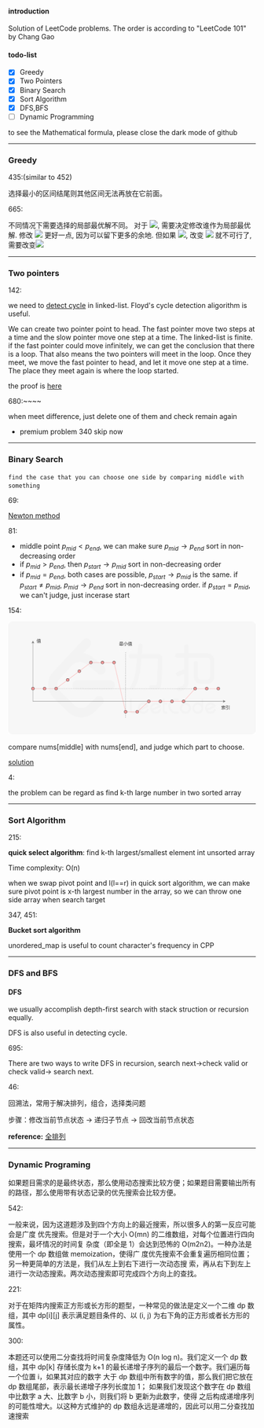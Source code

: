 #### introduction

Solution of LeetCode problems. The order is according to "LeetCode 101" by Chang Gao

#### todo-list

- [x] Greedy
- [x] Two Pointers
- [x] Binary Search
- [x] Sort Algorithm
- [x] DFS,BFS
- [ ] Dynamic Programming

to see the Mathematical formula, please close the dark mode of github

---

### Greedy

435:(similar to 452)

选择最小的区间结尾则其他区间无法再放在它前面。

665:

不同情况下需要选择的局部最优解不同。 对于 ![](https://latex.codecogs.com/svg.latex?nums[i]<nums[i-1]), 需要决定修改谁作为局部最优解. 修改 ![](https://latex.codecogs.com/svg.latex?nums[i-1]) 更好一点, 因为可以留下更多的余地. 但如果 ![](https://latex.codecogs.com/svg.latex?nums[i-2]>nums[i]), 改变 ![](https://latex.codecogs.com/svg.latex?nums[i-1]) 就不可行了, 需要改变![](https://latex.codecogs.com/svg.latex?nums[i])



----

### Two pointers

142:

we need to [detect cycle](https://en.wikipedia.org/wiki/Cycle_detection) in linked-list.  Floyd's cycle detection aligorithm is useful.

We can create two pointer point to head. The fast pointer move two steps at a time and the slow pointer move one step at a time. The linked-list is finite. if the fast pointer could move infinitely, we can get the conclusion that there is a loop. That also means the two pointers will meet in the loop. Once they meet, we move the fast pointer to head, and let it move one step at a time. The place they meet again is where the loop started.

the proof is [here](https://leetcode-cn.com/problems/linked-list-cycle-lcci/solution/huan-lu-jian-ce-by-leetcode-solution-s2la/)

680:~~~~

when meet difference, just delete one of them and check remain again



- premium problem 340 skip now



---

### Binary Search

`find the case that you can choose one side by comparing middle with something`

69:

[Newton method](https://oi-wiki.org/math/newton/)

81:

- middle point $p_{mid} < p_{end}$,  we can make sure $p_{mid} \to p_{end}$ sort in non-decreasing order
- if $p_{mid} > p_{end}$, then $p_{start}\to p_{mid}$ sort in non-decreasing order
- if $p_{mid} = p_{end}$, both cases are possible, $p_{start}\to p_{mid}$ is the same. if $p_{start} \neq p_{mid}$, $p_{mid}\to p_{end}$ sort in non-decreasing order. if $p_{start} = p_{mid}$, we can't judge,  just incerase start

154:

![154](./picture_dir/154.png)

compare nums[middle] with nums[end], and judge which part to choose.

[solution](https://leetcode-cn.com/problems/find-minimum-in-rotated-sorted-array-ii/solution/xun-zhao-xuan-zhuan-pai-xu-shu-zu-zhong-de-zui--16/)

4:

the problem can be regard as find k-th large number in two sorted array



----

### Sort Algorithm

215:

**quick select algorithm**: find k-th largest/smallest element int unsorted array

Time complexity: O(n)

when we swap pivot point and l(l==r) in quick sort algorithm, we can make sure pivot point is x-th largest number in the array, so we can throw one side array when search target

347, 451:

**Bucket sort algorithm**

unordered_map is useful to count character's frequency in CPP



---

### DFS and BFS

#### DFS

we usually accomplish depth-first search with stack struction or  recursion equally.

DFS is also useful in detecting cycle.

695:

There are two ways to write DFS in recursion, search next->check valid or check valid-> search next.



46:

回溯法，常用于解决排列，组合，选择类问题

步骤：修改当前节点状态 $\rightarrow$ 递归子节点 $\rightarrow$ 回改当前节点状态



**reference:**   [全排列](https://leetcode-cn.com/problems/permutations/solution/quan-pai-lie-by-leetcode-solution-2/)



---

### Dynamic Programing

如果题目需求的是最终状态，那么使用动态搜索比较方便；如果题目需要输出所有的路径，那么使用带有状态记录的优先搜索会比较方便。

542:

一般来说，因为这道题涉及到四个方向上的最近搜索，所以很多人的第一反应可能会是广度
优先搜索。但是对于一个大小 O(mn) 的二维数组，对每个位置进行四向搜索，最坏情况的时间复
杂度（即全是 1）会达到恐怖的 O(m2n2)。一种办法是使用一个 dp 数组做 memoization，使得广
度优先搜索不会重复遍历相同位置；另一种更简单的方法是，我们从左上到右下进行一次动态搜
索，再从右下到左上进行一次动态搜索。两次动态搜索即可完成四个方向上的查找。

221:

对于在矩阵内搜索正方形或长方形的题型，一种常见的做法是定义一个二维 dp 数组，其中
dp[i][j] 表示满足题目条件的、以 (i, j) 为右下角的正方形或者长方形的属性。

300:

本题还可以使用二分查找将时间复杂度降低为 O(n log n)。我们定义一个 dp 数组，其中 dp[k]
存储长度为 k+1 的最长递增子序列的最后一个数字。我们遍历每一个位置 i，如果其对应的数字
大于 dp 数组中所有数字的值，那么我们把它放在 dp 数组尾部，表示最长递增子序列长度加 1；
如果我们发现这个数字在 dp 数组中比数字 a 大、比数字 b 小，则我们将 b 更新为此数字，使得
之后构成递增序列的可能性增大。以这种方式维护的 dp 数组永远是递增的，因此可以用二分查找加速搜索
